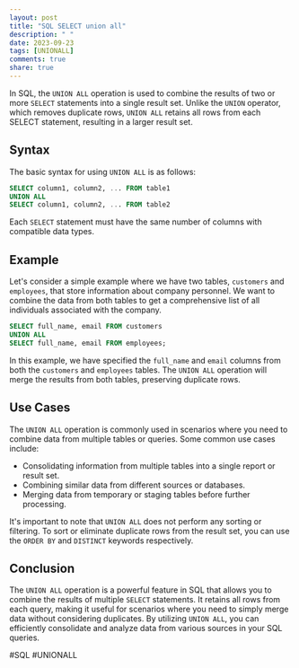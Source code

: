 ```yaml
---
layout: post
title: "SQL SELECT union all"
description: " "
date: 2023-09-23
tags: [UNIONALL]
comments: true
share: true
---
```


In SQL, the `UNION ALL` operation is used to combine the results of two or more `SELECT` statements into a single result set. Unlike the `UNION` operator, which removes duplicate rows, `UNION ALL` retains all rows from each SELECT statement, resulting in a larger result set.

## Syntax

The basic syntax for using `UNION ALL` is as follows:

```sql
SELECT column1, column2, ... FROM table1
UNION ALL
SELECT column1, column2, ... FROM table2
```

Each `SELECT` statement must have the same number of columns with compatible data types.

## Example

Let's consider a simple example where we have two tables, `customers` and `employees`, that store information about company personnel. We want to combine the data from both tables to get a comprehensive list of all individuals associated with the company.

```sql
SELECT full_name, email FROM customers
UNION ALL
SELECT full_name, email FROM employees;
```

In this example, we have specified the `full_name` and `email` columns from both the `customers` and `employees` tables. The `UNION ALL` operation will merge the results from both tables, preserving duplicate rows.

## Use Cases

The `UNION ALL` operation is commonly used in scenarios where you need to combine data from multiple tables or queries. Some common use cases include:

- Consolidating information from multiple tables into a single report or result set.
- Combining similar data from different sources or databases.
- Merging data from temporary or staging tables before further processing.

It's important to note that `UNION ALL` does not perform any sorting or filtering. To sort or eliminate duplicate rows from the result set, you can use the `ORDER BY` and `DISTINCT` keywords respectively.

## Conclusion

The `UNION ALL` operation is a powerful feature in SQL that allows you to combine the results of multiple `SELECT` statements. It retains all rows from each query, making it useful for scenarios where you need to simply merge data without considering duplicates. By utilizing `UNION ALL`, you can efficiently consolidate and analyze data from various sources in your SQL queries.

#SQL #UNIONALL